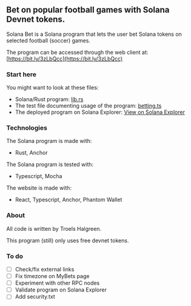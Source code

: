 <h2>Bet on popular football games with Solana Devnet tokens.</h2>

Solana Bet is a Solana program that lets the user bet Solana tokens on selected football (soccer) games.

The program can be accessed through the web client at: [https://bit.ly/3zLbQcc](https://bit.ly/3zLbQcc)

### Start here

You might want to look at these files:

- Solana/Rust program: [lib.rs](backend/programs/betting/src/lib.rs)
- The test file documenting usage of the program: [betting.ts](backend/tests/betting.ts)
- The deployed program on Solana Explorer: [View on Solana Explorer](https://explorer.solana.com/address/5vSrWYFQcnQA4Lu49WjwaSb8P9AD6ZN8KiLWPEunYnrD?cluster=devnet)

### Technologies

The Solana program is made with:

- Rust, Anchor

The Solana program is tested with:

- Typescript, Mocha

The website is made with:

- React, Typescript, Anchor, Phantom Wallet

### About

All code is written by Troels Halgreen.

This program (still) only uses free devnet tokens.

### To do

- [ ] Check/fix external links
- [ ] Fix timezone on MyBets page
- [ ] Experiment with other RPC nodes
- [ ] Validate program on Solana Explorer
- [ ] Add security.txt

